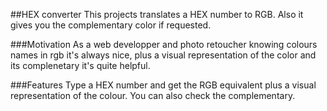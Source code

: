 ##HEX converter
This projects translates a HEX number to RGB. Also it gives you the complementary color if requested.

###Motivation
As a web developper and photo retoucher knowing colours names in rgb it's always nice, plus a visual representation of the color and its complenetary it's quite helpful.

###Features
Type a HEX number and get the RGB equivalent plus a visual representation of the colour. You can also check the complementary.
